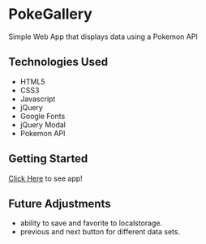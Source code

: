 # PokeGallery

Simple Web App that displays data using a Pokemon API

## Technologies Used

- HTML5
- CSS3
- Javascript
- jQuery
- Google Fonts
- jQuery Modal
- Pokemon API

## Getting Started
[Click Here](https://handwidhtv8.github.io/pokegallery/) to see app!

## Future Adjustments
- ability to save and favorite to localstorage.
- previous and next button for different data sets.